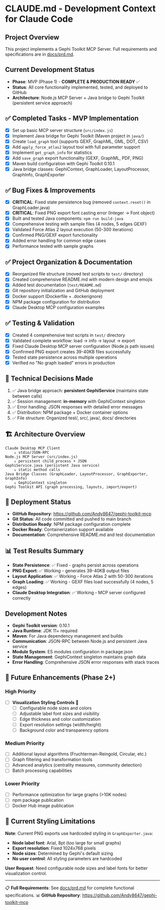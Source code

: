 # CLAUDE.md - Development Context for Claude Code

## Project Overview
This project implements a Gephi Toolkit MCP Server. Full requirements and specifications are in [docs/prd.md](./docs/prd.md).

## Current Development Status
- **Phase**: MVP (Phase 1) - **COMPLETE & PRODUCTION READY** ✅
- **Status**: All core functionality implemented, tested, and deployed to GitHub
- **Architecture**: Node.js MCP Server + Java bridge to Gephi Toolkit (persistent service approach)

## ✅ Completed Tasks - MVP Implementation
- [x] Set up basic MCP server structure (`src/index.js`)
- [x] Implement Java bridge for Gephi Toolkit (Maven project in `java/`)
- [x] Create `load_graph` tool (supports GEXF, GraphML, GML, DOT, CSV)
- [x] Add `apply_force_atlas2` layout tool with full parameter support
- [x] Implement `get_graph_info` for statistics
- [x] Add `save_graph` export functionality (GEXF, GraphML, PDF, PNG)
- [x] Maven build configuration with Gephi Toolkit 0.10.1
- [x] Java bridge classes: GephiContext, GraphLoader, LayoutProcessor, GraphInfo, GraphExporter

## ✅ Bug Fixes & Improvements
- [x] **CRITICAL**: Fixed state persistence bug (removed `context.reset()` in GraphLoader.java)
- [x] **CRITICAL**: Fixed PNG export font casting error (Integer → Font object)
- [x] Built and tested Java components: `npm run build-java`
- [x] Comprehensive testing with sample files (4 nodes, 5 edges GEXF)
- [x] Validated Force Atlas 2 layout execution (50-300 iterations)
- [x] Confirmed PNG/GEXF export functionality
- [x] Added error handling for common edge cases
- [x] Performance tested with sample graphs

## ✅ Project Organization & Documentation
- [x] Reorganized file structure (moved test scripts to `test/` directory)
- [x] Created comprehensive README.md with modern design and emojis
- [x] Added test documentation (`test/README.md`)
- [x] Git repository initialization and GitHub deployment
- [x] Docker support (Dockerfile + .dockerignore)
- [x] NPM package configuration for distribution
- [x] Claude Desktop MCP configuration examples

## ✅ Testing & Validation
- [x] Created 4 comprehensive test scripts in `test/` directory
- [x] Validated complete workflow: load → info → layout → export
- [x] Fixed Claude Desktop MCP server configuration (Node.js path issues)
- [x] Confirmed PNG export creates 39-40KB files successfully
- [x] Tested state persistence across multiple operations
- [x] Verified no "No graph loaded" errors in production

## 🔧 Technical Decisions Made
1. ✅ Java bridge approach: **persistent GephiService** (maintains state between calls)
2. ✅ Session management: **in-memory** with GephiContext singleton
3. ✅ Error handling: JSON responses with detailed error messages
4. ✅ Distribution: NPM package + Docker container options
5. ✅ File structure: Organized test/, src/, java/, docs/ directories

## 🏗️ Architecture Overview
```
Claude Desktop MCP Client
    ↓ stdio/JSON-RPC
Node.js MCP Server (src/index.js)
    ↓ persistent child_process + JSON
GephiService.java (persistent Java service)
    ↓ static method calls
Java Bridge Classes (GraphLoader, LayoutProcessor, GraphExporter, GraphInfo)
    ↓ GephiContext singleton
Gephi Toolkit API (graph processing, layouts, import/export)
```

## 🚀 Deployment Status
- **GitHub Repository**: https://github.com/Andy8647/gephi-toolkit-mcp
- **Git Status**: All code committed and pushed to main branch
- **Distribution Ready**: NPM package configuration complete
- **Docker Ready**: Containerization support available
- **Documentation**: Comprehensive README.md and test documentation

## 📊 Test Results Summary
- **State Persistence**: ✅ Fixed - graphs persist across operations
- **PNG Export**: ✅ Working - generates 39-40KB output files
- **Layout Application**: ✅ Working - Force Atlas 2 with 50-300 iterations
- **Graph Loading**: ✅ Working - GEXF files load successfully (4 nodes, 5 edges)
- **Claude Desktop Integration**: ✅ Working - MCP server configured correctly

## Development Notes
- **Gephi Toolkit version**: 0.10.1
- **Java Runtime**: JDK 11+ required
- **Maven**: For Java dependency management and builds
- **Communication**: JSON-RPC between Node.js and persistent Java service
- **Module System**: ES modules configuration in package.json
- **State Management**: GephiContext singleton maintains graph data
- **Error Handling**: Comprehensive JSON error responses with stack traces

## 🎯 Future Enhancements (Phase 2+)

### High Priority
- [ ] **Visualization Styling Controls** 🎨
  - [ ] Configurable node sizes and colors
  - [ ] Adjustable label font sizes and visibility
  - [ ] Edge thickness and color customization
  - [ ] Export resolution settings (width/height)
  - [ ] Background color and transparency options

### Medium Priority  
- [ ] Additional layout algorithms (Fruchterman-Reingold, Circular, etc.)
- [ ] Graph filtering and transformation tools
- [ ] Advanced analytics (centrality measures, community detection)
- [ ] Batch processing capabilities

### Lower Priority
- [ ] Performance optimization for large graphs (>10K nodes)
- [ ] npm package publication
- [ ] Docker Hub image publication

## 🎨 Current Styling Limitations
**Note**: Current PNG exports use hardcoded styling in `GraphExporter.java`:
- **Node label font**: Arial, 8pt (too large for small graphs)
- **Export resolution**: Fixed 1024x768 pixels
- **Node sizes**: Determined by Gephi's default sizing
- **No user control**: All styling parameters are hardcoded

**User Request**: Need configurable node sizes and label fonts for better visualization control.

---
📋 **Full Requirements**: See [docs/prd.md](./docs/prd.md) for complete functional specifications.
📊 **GitHub Repository**: https://github.com/Andy8647/gephi-toolkit-mcp